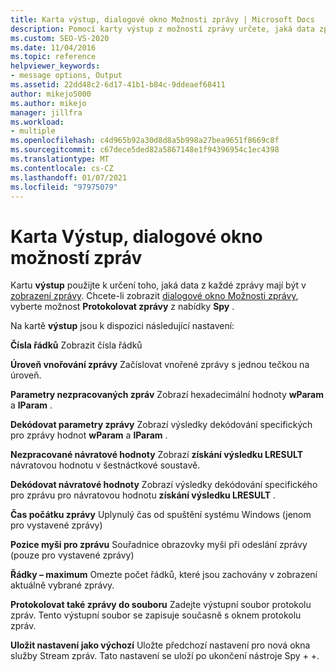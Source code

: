 ```yaml
---
title: Karta výstup, dialogové okno Možnosti zprávy | Microsoft Docs
description: Pomocí karty výstup z možností zprávy určete, jaká data zprávy se zobrazí v zobrazení zprávy. Tento článek popisuje dostupná nastavení.
ms.custom: SEO-VS-2020
ms.date: 11/04/2016
ms.topic: reference
helpviewer_keywords:
- message options, Output
ms.assetid: 22dd48c2-6d17-41b1-b84c-9ddeaef68411
author: mikejo5000
ms.author: mikejo
manager: jillfra
ms.workload:
- multiple
ms.openlocfilehash: c4d965b92a30d8d8a5b998a27bea9651f8669c8f
ms.sourcegitcommit: c67dece5ded82a5867148e1f94396954c1ec4398
ms.translationtype: MT
ms.contentlocale: cs-CZ
ms.lasthandoff: 01/07/2021
ms.locfileid: "97975079"
---
```

# <a name="output-tab-message-options-dialog-box"></a>Karta Výstup, dialogové okno možností zpráv
Kartu **výstup** použijte k určení toho, jaká data z každé zprávy mají být v [zobrazení zprávy](../debugger/messages-view.md). Chcete-li zobrazit [dialogové okno Možnosti zprávy](../debugger/message-options-dialog-box.md), vyberte možnost **Protokolovat zprávy** z nabídky **Spy** .

 Na kartě **výstup** jsou k dispozici následující nastavení:

 **Čísla řádků** Zobrazit čísla řádků

 **Úroveň vnořování zprávy** Začíslovat vnořené zprávy s jednou tečkou na úroveň.

 **Parametry nezpracovaných zpráv** Zobrazí hexadecimální hodnoty **wParam** a **lParam** .

 **Dekódovat parametry zprávy** Zobrazí výsledky dekódování specifických pro zprávy hodnot **wParam** a **lParam** .

 **Nezpracované návratové hodnoty** Zobrazí **získání výsledku LRESULT** návratovou hodnotu v šestnáctkové soustavě.

 **Dekódovat návratové hodnoty** Zobrazí výsledky dekódování specifického pro zprávu pro návratovou hodnotu **získání výsledku LRESULT** .

 **Čas počátku zprávy** Uplynulý čas od spuštění systému Windows (jenom pro vystavené zprávy)

 **Pozice myši pro zprávu** Souřadnice obrazovky myši při odeslání zprávy (pouze pro vystavené zprávy)

 **Řádky – maximum** Omezte počet řádků, které jsou zachovány v zobrazení aktuálně vybrané zprávy.

 **Protokolovat také zprávy do souboru** Zadejte výstupní soubor protokolu zpráv. Tento výstupní soubor se zapisuje současně s oknem protokolu zpráv.

 **Uložit nastavení jako výchozí** Uložte předchozí nastavení pro nová okna služby Stream zpráv. Tato nastavení se uloží po ukončení nástroje Spy + +.